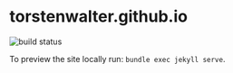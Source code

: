 # torstenwalter.github.io

![build status](https://api.travis-ci.org/torstenwalter/torstenwalter.github.io.svg?branch=master "build status")

To preview the site locally run: `bundle exec jekyll serve`.
